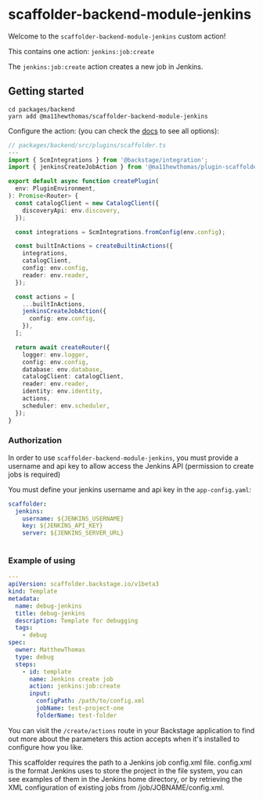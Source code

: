 # scaffolder-backend-module-jenkins

Welcome to the `scaffolder-backend-module-jenkins` custom action!

This contains one action: `jenkins:job:create`

The `jenkins:job:create` action creates a new job in Jenkins.

## Getting started

```
cd packages/backend
yarn add @ma11hewthomas/scaffolder-backend-module-jenkins
```

Configure the action:
(you can check the [docs](https://backstage.io/docs/features/software-templates/writing-custom-actions#registering-custom-actions) to see all options):

```typescript
// packages/backend/src/plugins/scaffolder.ts
---
import { ScmIntegrations } from '@backstage/integration';
import { jenkinsCreateJobAction } from '@ma11hewthomas/plugin-scaffolder-backend-module-jenkins';

export default async function createPlugin(
  env: PluginEnvironment,
): Promise<Router> {
  const catalogClient = new CatalogClient({
    discoveryApi: env.discovery,
  });

  const integrations = ScmIntegrations.fromConfig(env.config);

  const builtInActions = createBuiltinActions({
    integrations,
    catalogClient,
    config: env.config,
    reader: env.reader,
  });

  const actions = [
    ...builtInActions,
    jenkinsCreateJobAction({
      config: env.config,
    }),
  ];

  return await createRouter({
    logger: env.logger,
    config: env.config,
    database: env.database,
    catalogClient: catalogClient,
    reader: env.reader,
    identity: env.identity,
    actions,
    scheduler: env.scheduler,
  });
}
```

### Authorization

In order to use `scaffolder-backend-module-jenkins`, you must provide a username and api key to allow access the Jenkins API (permission to create jobs is required)

You must define your jenkins username and api key in the `app-config.yaml`:

```yaml
scaffolder:
  jenkins:
    username: ${JENKINS_USERNAME}
    key: ${JENKINS_API_KEY}
    server: ${JENKINS_SERVER_URL}
    
```

### Example of using

```yaml
---
apiVersion: scaffolder.backstage.io/v1beta3
kind: Template
metadata:
  name: debug-jenkins
  title: debug-jenkins
  description: Template for debugging
  tags:
    - debug
spec:
  owner: MatthewThomas
  type: debug
  steps:
    - id: template
      name: Jenkins create job
      action: jenkins:job:create
      input:
        configPath: /path/to/config.xml
        jobName: test-project-one
        folderName: test-folder
```

You can visit the `/create/actions` route in your Backstage application to find out more about the parameters this action accepts when it's installed to configure how you like.

This scaffolder requires the path to a Jenkins job config.xml file. config.xml is the format Jenkins uses to store the project in the file system, you can see examples of them in the Jenkins home directory, or by retrieving the XML configuration of existing jobs from /job/JOBNAME/config.xml.
